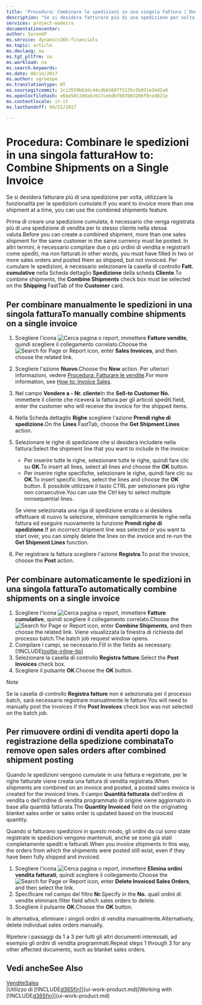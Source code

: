 ```yaml
---
title: 'Procedura: Combinare le spedizioni in una singola fattura | Documenti Microsoft'
description: "Se si desidera fatturare più di una spedizione per volta, utilizzare la funzionalità per le spedizioni cumulate."
services: project-madeira
documentationcenter: 
author: SorenGP
ms.service: dynamics365-financials
ms.topic: article
ms.devlang: na
ms.tgt_pltfrm: na
ms.workload: na
ms.search.keywords: 
ms.date: 08/14/2017
ms.author: sgroespe
ms.translationtype: HT
ms.sourcegitcommit: 2c13559bb3dc44cdb61697f5135c5b931e34d2a8
ms.openlocfilehash: e6be50119da5c617ce6dbf603903266f9ced821e
ms.contentlocale: it-it
ms.lasthandoff: 09/22/2017

---
```

# <a name="how-to-combine-shipments-on-a-single-invoice"></a><span data-ttu-id="4b643-103">Procedura: Combinare le spedizioni in una singola fattura</span><span class="sxs-lookup"><span data-stu-id="4b643-103">How to: Combine Shipments on a Single Invoice</span></span>
<span data-ttu-id="4b643-104">Se si desidera fatturare più di una spedizione per volta, utilizzare la funzionalità per le spedizioni cumulate.</span><span class="sxs-lookup"><span data-stu-id="4b643-104">If you want to invoice more than one shipment at a time, you can use the combined shipments feature.</span></span>  

 <span data-ttu-id="4b643-105">Prima di creare una spedizione cumulata, è necessario che venga registrata più di una spedizione di vendita per lo stesso cliente nella stessa valuta.</span><span class="sxs-lookup"><span data-stu-id="4b643-105">Before you can create a combined shipment, more than one sales shipment for the same customer in the same currency must be posted.</span></span> <span data-ttu-id="4b643-106">In altri termini, è necessario compilare due o più ordini di vendita e registrarli come spediti, ma non fatturati.</span><span class="sxs-lookup"><span data-stu-id="4b643-106">In other words, you must have filled in two or more sales orders and posted them as shipped, but not invoiced.</span></span> <span data-ttu-id="4b643-107">Per cumulare le spedizioni, è necessario selezionare la casella di controllo **Fatt. cumulative** nella Scheda dettaglio **Spedizione** della scheda **Cliente**.</span><span class="sxs-lookup"><span data-stu-id="4b643-107">To combine shipments, the **Combine Shipments** check box must be selected on the **Shipping** FastTab of the **Customer** card.</span></span>  

## <a name="to-manually-combine-shipments-on-a-single-invoice"></a><span data-ttu-id="4b643-108">Per combinare manualmente le spedizioni in una singola fattura</span><span class="sxs-lookup"><span data-stu-id="4b643-108">To manually combine shipments on a single invoice</span></span>  
1. <span data-ttu-id="4b643-109">Scegliere l'icona ![Cerca pagina o report](media/ui-search/search_small.png "icona Cerca pagina o report"), immettere **Fatture vendite**, quindi scegliere il collegamento correlato.</span><span class="sxs-lookup"><span data-stu-id="4b643-109">Choose the ![Search for Page or Report](media/ui-search/search_small.png "Search for Page or Report icon") icon, enter **Sales Invoices**, and then choose the related link.</span></span>  
2. <span data-ttu-id="4b643-110">Scegliere l'azione **Nuovo**.</span><span class="sxs-lookup"><span data-stu-id="4b643-110">Choose the **New** action.</span></span> <span data-ttu-id="4b643-111">Per ulteriori informazioni, vedere [Procedura: Fatturare le vendite](sales-how-invoice-sales.md).</span><span class="sxs-lookup"><span data-stu-id="4b643-111">For more information, see [How to: Invoice Sales](sales-how-invoice-sales.md).</span></span>
3. <span data-ttu-id="4b643-112">Nel campo **Vendere a - Nr. cliente**</span><span class="sxs-lookup"><span data-stu-id="4b643-112">In the **Sell-to Customer No.**</span></span> <span data-ttu-id="4b643-113">immettere il cliente che riceverà la fattura per gli articoli spediti.</span><span class="sxs-lookup"><span data-stu-id="4b643-113">field, enter the customer who will receive the invoice for the shipped items.</span></span>  
4. <span data-ttu-id="4b643-114">Nella Scheda dettaglio **Righe** scegliere l'azione **Prendi righe di spedizione**.</span><span class="sxs-lookup"><span data-stu-id="4b643-114">On the **Lines** FastTab, choose the **Get Shipment Lines** action.</span></span>  
5. <span data-ttu-id="4b643-115">Selezionare le righe di spedizione che si desidera includere nella fattura:</span><span class="sxs-lookup"><span data-stu-id="4b643-115">Select the shipment line that you want to include in the invoice:</span></span>  

    - <span data-ttu-id="4b643-116">Per inserire tutte le righe, selezionare tutte le righe, quindi fare clic su **OK**.</span><span class="sxs-lookup"><span data-stu-id="4b643-116">To insert all lines, select all lines and choose the **OK** button.</span></span>  
    - <span data-ttu-id="4b643-117">Per inserire righe specifiche, selezionare le righe, quindi fare clic su **OK**.</span><span class="sxs-lookup"><span data-stu-id="4b643-117">To insert specific lines, select the lines and choose the **OK** button.</span></span> <span data-ttu-id="4b643-118">È possibile utilizzare il tasto CTRL per selezionare più righe non consecutive.</span><span class="sxs-lookup"><span data-stu-id="4b643-118">You can use the Ctrl key to select multiple nonsequential lines.</span></span>  

    <span data-ttu-id="4b643-119">Se viene selezionata una riga di spedizione errata o si desidera effettuare di nuovo la selezione, eliminare semplicemente le righe nella fattura ed eseguire nuovamente la funzione **Prendi righe di spedizione**.</span><span class="sxs-lookup"><span data-stu-id="4b643-119">If an incorrect shipment line was selected or you want to start over, you can simply delete the lines on the invoice and re-run the **Get Shipment Lines** function.</span></span>  
7. <span data-ttu-id="4b643-120">Per registrare la fattura scegliere l'azione **Registra**.</span><span class="sxs-lookup"><span data-stu-id="4b643-120">To post the invoice, choose the **Post** action.</span></span>  

## <a name="to-automatically-combine-shipments-on-a-single-invoice"></a><span data-ttu-id="4b643-121">Per combinare automaticamente le spedizioni in una singola fattura</span><span class="sxs-lookup"><span data-stu-id="4b643-121">To automatically combine shipments on a single invoice</span></span>  
1. <span data-ttu-id="4b643-122">Scegliere l'icona ![Cerca pagina o report](media/ui-search/search_small.png "icona Cerca pagina o report"), immettere **Fatture cumulative**, quindi scegliere il collegamento correlato.</span><span class="sxs-lookup"><span data-stu-id="4b643-122">Choose the ![Search for Page or Report](media/ui-search/search_small.png "Search for Page or Report icon") icon, enter **Combine Shipments**, and then choose the related link.</span></span> <span data-ttu-id="4b643-123">Viene visualizzata la finestra di richiesta del processo batch.</span><span class="sxs-lookup"><span data-stu-id="4b643-123">The batch job request window opens.</span></span>  
2. <span data-ttu-id="4b643-124">Compilare i campi, se necessario.</span><span class="sxs-lookup"><span data-stu-id="4b643-124">Fill in the fields as necessary.</span></span> [!INCLUDE[tooltip-inline-tip](includes/tooltip-inline-tip_md.md)]
3. <span data-ttu-id="4b643-125">Selezionare la casella di controllo **Registra fatture**.</span><span class="sxs-lookup"><span data-stu-id="4b643-125">Select the **Post Invoices** check box.</span></span>  
4.  <span data-ttu-id="4b643-126">Scegliere il pulsante **OK**.</span><span class="sxs-lookup"><span data-stu-id="4b643-126">Choose the **OK** button.</span></span>  

> [!NOTE]  
>  <span data-ttu-id="4b643-127">Se la casella di controllo **Registra fatture** non è selezionata per il processo batch, sarà necessario registrare manualmente le fatture.</span><span class="sxs-lookup"><span data-stu-id="4b643-127">You will need to manually post the invoices if the **Post Invoices** check box was not selected on the batch job.</span></span>  

## <a name="to-remove-open-sales-orders-after-combined-shipment-posting"></a><span data-ttu-id="4b643-128">Per rimuovere ordini di vendita aperti dopo la registrazione della spedizione combinata</span><span class="sxs-lookup"><span data-stu-id="4b643-128">To remove open sales orders after combined shipment posting</span></span> 
<span data-ttu-id="4b643-129">Quando le spedizioni vengono cumulate in una fattura e registrate, per le righe fatturate viene creata una fattura di vendita registrata.</span><span class="sxs-lookup"><span data-stu-id="4b643-129">When shipments are combined on an invoice and posted, a posted sales invoice is created for the invoiced lines.</span></span> <span data-ttu-id="4b643-130">Il campo **Quantità fatturata** dell'ordine di vendita o dell'ordine di vendita programmato di origine viene aggiornato in base alla quantità fatturata.</span><span class="sxs-lookup"><span data-stu-id="4b643-130">The **Quantity Invoiced** field on the originating blanket sales order or sales order is updated based on the invoiced quantity.</span></span>  

<span data-ttu-id="4b643-131">Quando si fatturano spedizioni in questo modo, gli ordini da cui sono state registrate le spedizioni vengono mantenuti, anche se sono già stati completamente spediti e fatturati.</span><span class="sxs-lookup"><span data-stu-id="4b643-131">When you invoice shipments in this way, the orders from which the shipments were posted still exist, even if they have been fully shipped and invoiced.</span></span>   

1. <span data-ttu-id="4b643-132">Scegliere l'icona ![Cerca pagina o report](media/ui-search/search_small.png "icona Cerca pagina o report"), immettere **Elimina ordini vendita fatturati**, quindi scegliere il collegamento.</span><span class="sxs-lookup"><span data-stu-id="4b643-132">Choose the ![Search for Page or Report](media/ui-search/search_small.png "Search for Page or Report icon") icon, enter **Delete Invoiced Sales Orders**, and then select the link.</span></span>  
2. <span data-ttu-id="4b643-133">Specificare nel campo del filtro **Nr.**</span><span class="sxs-lookup"><span data-stu-id="4b643-133">Specify in the **No.**</span></span> <span data-ttu-id="4b643-134">quali ordini di vendite eliminare.</span><span class="sxs-lookup"><span data-stu-id="4b643-134">filter field which sales orders to delete.</span></span>  
3. <span data-ttu-id="4b643-135">Scegliere il pulsante **OK**.</span><span class="sxs-lookup"><span data-stu-id="4b643-135">Choose the **OK** button.</span></span>  

<span data-ttu-id="4b643-136">In alternativa, eliminare i singoli ordini di vendita manualmente.</span><span class="sxs-lookup"><span data-stu-id="4b643-136">Alternatively, delete individual sales orders manually.</span></span>  

<span data-ttu-id="4b643-137">Ripetere i passaggi da 1 a 3 per tutti gli altri documenti interessati, ad esempio gli ordini di vendita programmati.</span><span class="sxs-lookup"><span data-stu-id="4b643-137">Repeat steps 1 through 3 for any other affected documents, such as blanket sales orders.</span></span>

## <a name="see-also"></a><span data-ttu-id="4b643-138">Vedi anche</span><span class="sxs-lookup"><span data-stu-id="4b643-138">See Also</span></span>  
[<span data-ttu-id="4b643-139">Vendite</span><span class="sxs-lookup"><span data-stu-id="4b643-139">Sales</span></span>](sales-manage-sales.md)  
<span data-ttu-id="4b643-140">[Utilizzo di [!INCLUDE[d365fin](includes/d365fin_md.md)]](ui-work-product.md)</span><span class="sxs-lookup"><span data-stu-id="4b643-140">[Working with [!INCLUDE[d365fin](includes/d365fin_md.md)]](ui-work-product.md)</span></span>

